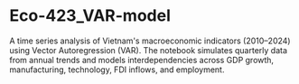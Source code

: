 # Eco-423_VAR-model
A time series analysis of Vietnam's macroeconomic indicators (2010–2024) using Vector Autoregression (VAR). The notebook simulates quarterly data from annual trends and models interdependencies across GDP growth, manufacturing, technology, FDI inflows, and employment.
